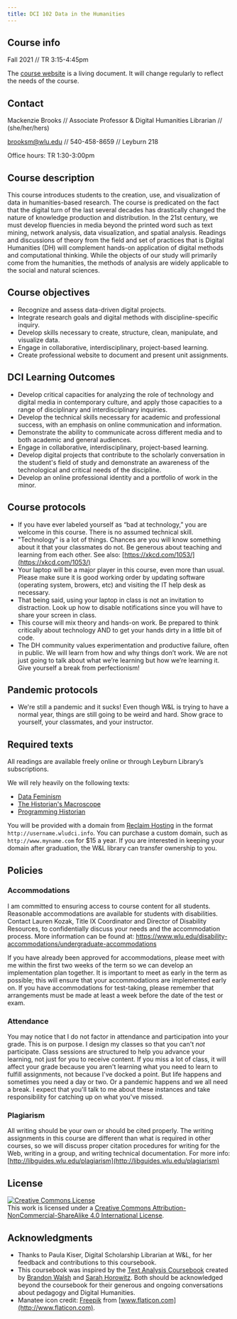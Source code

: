 ```yaml
---
title: DCI 102 Data in the Humanities
---
```


## Course info
Fall 2021 // TR 3:15-4:45pm

The [course website](http://mackenziekbrooks.github.com/dci102-f21-humanitiesdata) is a living document. It will change regularly to reflect the needs of the course.


## Contact

Mackenzie Brooks // Associate Professor & Digital Humanities Librarian // (she/her/hers)

brooksm@wlu.edu // 540-458-8659 // Leyburn 218

Office hours: TR 1:30-3:00pm

## Course description
This course introduces students to the creation, use, and visualization of data in humanities-based research. The course is predicated on the fact that the digital turn of the last several decades has drastically changed the nature of knowledge production and distribution. In the 21st century, we must develop fluencies in media beyond the printed word such as text mining, network analysis, data visualization, and spatial analysis. Readings and discussions of theory from the field and set of practices that is Digital Humanities (DH) will complement hands-on application of digital methods and computational thinking. While the objects of our study will primarily come from the humanities, the methods of analysis are widely applicable to the social and natural sciences. 


## Course objectives
* Recognize and assess data-driven digital projects.
* Integrate research goals and digital methods with discipline-specific inquiry.
* Develop skills necessary to create, structure, clean, manipulate, and visualize data.
* Engage in collaborative, interdisciplinary, project-based learning.
* Create professional website to document and present unit assignments.

## DCI Learning Outcomes
* Develop critical capacities for analyzing the role of technology and digital media in contemporary culture, and apply those capacities to a range of disciplinary and interdisciplinary inquiries.
* Develop the technical skills necessary for academic and professional success, with an emphasis on online communication and information.
* Demonstrate the ability to communicate across different media and to both academic and general audiences.
* Engage in collaborative, interdisciplinary, project-based learning.
* Develop digital projects that contribute to the scholarly conversation in the student's field of study and demonstrate an awareness of the technological and critical needs of the discipline.
* Develop an online professional identity and a portfolio of work in the minor.


## Course protocols

* If you have ever labeled yourself as “bad at technology,” you are welcome in this course. There is no assumed technical skill. 
* "Technology" is a lot of things. Chances are you will know something about it that your classmates do not. Be generous about teaching and learning from each other. See also: [https://xkcd.com/1053/](https://xkcd.com/1053/)
* Your laptop will be a major player in this course, even more than usual. Please make sure it is good working order by updating software \(operating system, browers, etc\) and visiting the IT help desk as necessary. 
* That being said, using your laptop in class is not an invitation to distraction. Look up how to disable notifications since you will have to share your screen in class.
* This course will mix theory and hands-on work. Be prepared to think critically about technology AND to get your hands dirty in a little bit of code.
* The DH community values experimentation and productive failure, often in public. We will learn from how and why things don’t work. We are not just going to talk about what we’re learning but how we’re learning it. Give yourself a break from perfectionism!

## Pandemic protocols

* We're still a pandemic and it sucks! Even though W&L is trying to have a normal year, things are still going to be weird and hard. Show grace to yourself, your classmates, and your instructor. 


## Required texts

All readings are available freely online or through Leyburn Library’s subscriptions.

We will rely heavily on the following texts:

* [Data Feminism]()
* [The Historian's Macroscope](http://www.themacroscope.org/?page_id=584)
* [Programming Historian](http://programminghistorian.org/)

You will be provided with a domain from [Reclaim Hosting](https://reclaimhosting.com/) in the format ```http://username.wludci.info```. You can purchase a custom domain, such as ```http://www.myname.com``` for $15 a year. If you are interested in keeping your domain after graduation, the W&L library can transfer ownership to you. 

## Policies

### Accommodations

I am committed to ensuring access to course content for all students. Reasonable accommodations are available for students with disabilities. Contact Lauren Kozak, Title IX Coordinator and Director of Disability Resources, to confidentially discuss your needs and the accommodation process. More information can be found at: https://www.wlu.edu/disability-accommodations/undergraduate-accommodations

If you have already been approved for accommodations, please meet with me within the first two weeks of the term so we can develop an implementation plan together. It is important to meet as early in the term as possible; this will ensure that your accommodations are implemented early on. If you have accommodations for test-taking, please remember that arrangements must be made at least a week before the date of the test or exam.

### Attendance

You may notice that I do not factor in attendance and participation into your grade. This is on purpose. I design my classes so that you can't *not* participate. Class sessions are structured to help you advance your learning, not just for you to receive content. If you miss a lot of class, it will affect your grade because you aren't learning what you need to learn to fulfill assignments, not because I've docked a point. But life happens and sometimes you need a day or two. Or a pandemic happens and we all need a break. I expect that you'll talk to me about these instances and take responsibility for catching up on what you've missed. 

### Plagiarism

All writing should be your own or should be cited properly. The writing assignments in this course are different than what is required in other courses, so we will discuss proper citation procedures for writing for the Web, writing in a group, and writing technical documentation. For more info: [http://libguides.wlu.edu/plagiarism](http://libguides.wlu.edu/plagiarism)

## License
<a rel="license" href="http://creativecommons.org/licenses/by-nc-sa/4.0/"><img alt="Creative Commons License" style="border-width:0" src="https://i.creativecommons.org/l/by-nc-sa/4.0/88x31.png" /></a><br />This work is licensed under a <a rel="license" href="http://creativecommons.org/licenses/by-nc-sa/4.0/">Creative Commons Attribution-NonCommercial-ShareAlike 4.0 International License</a>.


## Acknowledgments
* Thanks to Paula Kiser, Digital Scholarship Librarian at W&L, for her feedback and contributions to this coursebook. 
* This coursebook was inspired by the [Text Analysis Coursebook](http://walshbr.com/textanalysiscoursebook/) created by [Brandon Walsh]() and [Sarah Horowitz](). Both should be acknowledged beyond the coursebook for their generous and ongoing conversations about pedagogy and Digital Humanities. 
* Manatee icon credit: [Freepik](https://www.flaticon.com/authors/freepik) from [www.flaticon.com](http://www.flaticon.com).

